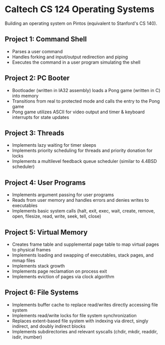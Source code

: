 # Caltech CS 124 Operating Systems
Building an operating system on Pintos (equivalent to Stanford's CS 140). 

## Project 1: Command Shell
* Parses a user command
* Handles forking and input/output redirection and piping
* Executes the command in a user program simulating the shell 

## Project 2: PC Booter
* Bootloader (written in IA32 assembly) loads a Pong game (written in C) into memory
* Transitions from real to protected mode and calls the entry to the Pong game
* Pong game utilizes ASCII for video output and timer & keyboard interrupts for state updates

## Project 3: Threads
* Implements lazy waiting for timer sleeps
* Implements priority scheduling for threads and priority donation for locks
* Implements a multilevel feedback queue scheduler (similar to 4.4BSD scheduler)

## Project 4: User Programs
* Implements argument passing for user programs
* Reads from user memory and handles errors and denies writes to executables
* Implements basic system calls (halt, exit, exec, wait, create, remove, open, filesize, read, write, seek, tell, close)

## Project 5: Virtual Memory
* Creates frame table and supplemental page table to map virtual pages to physical frames
* Implements loading and swapping of executables, stack pages, and mmap files
* Implements stack growth
* Implements page reclamation on process exit
* Implements eviction of pages via clock algorithm

## Project 6: File Systems
* Implements buffer cache to replace read/writes directly accessing file system
* Implements read/write locks for file system synchronization
* Replaces extent-based file system with indexing via direct, singly indirect, and doubly indirect blocks
* Implements subdirectories and relevant syscalls (chdir, mkdir, readdir, isdir, inumber)
